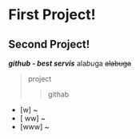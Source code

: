 # First Project!
## Second Project!
***github - best servis***
ala*bu*ga
~~alabuga~~
>project
>>githab
- [w] ~
- [ ww] ~
- [www] ~
